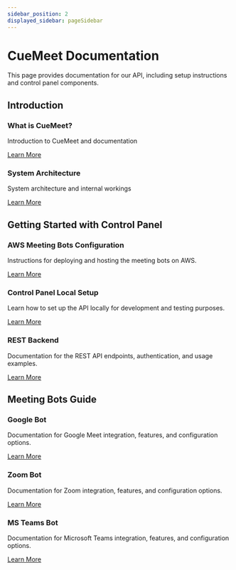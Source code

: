 ```yaml
---
sidebar_position: 2
displayed_sidebar: pageSidebar
---
```


# CueMeet Documentation

This page provides documentation for our API, including setup instructions and control panel components.

## Introduction

<div className="container">
  <div className="row">
    <div className="col col--6 margin-bottom--lg">
      <div className="card">
        <div className="card__header">
          <h3>What is CueMeet?</h3>
        </div>
        <div className="card__body">
          <p>
            Introduction to CueMeet and documentation
          </p>
        </div>
        <div className="card__footer">
          <a href="/cuemeet-documentation/docs/introduction" className="button button--primary button--block">Learn More</a>
        </div>
      </div>
    </div>
    <div className="col col--6 margin-bottom--lg">
      <div className="card">
        <div className="card__header">
          <h3>System Architecture</h3>
        </div>
        <div className="card__body">
          <p>
            System architecture and internal workings
          </p>
        </div>
        <div className="card__footer">
          <a href="/cuemeet-documentation/docs/system-architecture" className="button button--primary button--block">Learn More</a>
        </div>
      </div>
    </div>
  </div>
</div>


## Getting Started with Control Panel

<div className="container">
  <div className="row">
    <div className="col col--6 margin-bottom--lg">
      <div className="card">
        <div className="card__header">
          <h3>AWS Meeting Bots Configuration</h3>
        </div>
        <div className="card__body">
          <p>
            Instructions for deploying and hosting the meeting bots on AWS.
          </p>
        </div>
        <div className="card__footer">
          <a href="/cuemeet-documentation/docs/aws-setup" className="button button--primary button--block">Learn More</a>
        </div>
      </div>
    </div>
    <div className="col col--6 margin-bottom--lg">
      <div className="card">
        <div className="card__header">
          <h3>Control Panel Local Setup</h3>
        </div>
        <div className="card__body">
          <p>
            Learn how to set up the API locally for development and testing purposes.
          </p>
        </div>
        <div className="card__footer">
          <a href="/cuemeet-documentation/docs/local-setup" className="button button--primary button--block">Learn More</a>
        </div>
      </div>
    </div>
    <div className="col col--6 col--offset-3 margin-bottom--lg">
      <div className="card">
        <div className="card__header">
          <h3>REST Backend</h3>
        </div>
        <div className="card__body">
          <p>
            Documentation for the REST API endpoints, authentication, and usage examples.
          </p>
        </div>
        <div className="card__footer">
          <a href="/cuemeet-documentation/docs/bot/api-info" className="button button--primary button--block">Learn More</a>
        </div>
      </div>
    </div>
  </div>
</div>


## Meeting Bots Guide

<div className="container">
  <div className="row">
    <div className="col col--4 margin-bottom--lg">
      <div className="card">
        <div className="card__header">
          <h3>Google Bot</h3>
        </div>
        <div className="card__body">
          <p>
            Documentation for Google Meet integration, features, and configuration options.
          </p>
        </div>
        <div className="card__footer">
          <a href="/cuemeet-documentation/docs/google-bot" className="button button--primary button--block">Learn More</a>
        </div>
      </div>
    </div>
    <div className="col col--4 margin-bottom--lg">
      <div className="card">
        <div className="card__header">
          <h3>Zoom Bot</h3>
        </div>
        <div className="card__body">
          <p>
            Documentation for Zoom integration, features, and configuration options.
          </p>
        </div>
        <div className="card__footer">
          <a href="/cuemeet-documentation/docs/zoom-bot" className="button button--primary button--block">Learn More</a>
        </div>
      </div>
    </div>
    <div className="col col--4 margin-bottom--lg">
      <div className="card">
        <div className="card__header">
          <h3>MS Teams Bot</h3>
        </div>
        <div className="card__body">
          <p>
            Documentation for Microsoft Teams integration, features, and configuration options.
          </p>
        </div>
        <div className="card__footer">
          <a href="/cuemeet-documentation/docs/microsoft-teams-bot" className="button button--primary button--block">Learn More</a>
        </div>
      </div>
    </div>
  </div>
</div> 